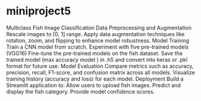 # miniproject5
Multiclass Fish Image Classification
Data Preprocessing and Augmentation
            Rescale images to [0, 1] range.
            Apply data augmentation techniques like rotation, zoom, and flipping to enhance model robustness.
Model Training
            Train a CNN model from scratch.
            Experiment with five pre-trained models (VGG16)
            Fine-tune the pre-trained models on the fish dataset.
            Save the trained model (max accuracy model ) in .h5 and convert into keras or .pkl format for future use.
Model Evaluation
          Compare metrics such as accuracy, precision, recall, F1-score, and confusion matrix across all models.
          Visualize training history (accuracy and loss) for each model.
Deployment
          Build a Streamlit application to:
          Allow users to upload fish images.
          Predict and display the fish category.
          Provide model confidence scores.

